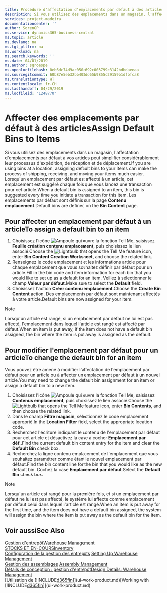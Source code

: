 ```yaml
---
title: Procédure d'affectation d'emplacements par défaut à des articles | Microsoft Docs
description: Si vous utilisez des emplacements dans un magasin, l'affectation d'emplacements par défaut à vos articles peut simplifier considérablement leur processus d'expédition, de réception et de déplacement. Lorsqu'un emplacement par défaut est affecté à un article, cet emplacement est suggéré chaque fois que vous lancez une transaction pour cet article.
services: project-madeira
documentationcenter: ''
author: SorenGP
ms.service: dynamics365-business-central
ms.topic: article
ms.devlang: na
ms.tgt_pltfrm: na
ms.workload: na
ms.search.keywords: ''
ms.date: 04/01/2019
ms.author: sgroespe
ms.openlocfilehash: 0eb6dc74d9ac050c692c003799c3142bdbdaeeaa
ms.sourcegitcommit: 60b87e5eb32bb408dd65b9855c29159b1dfbfca8
ms.translationtype: HT
ms.contentlocale: fr-CH
ms.lasthandoff: 04/29/2019
ms.locfileid: "1248770"
---
```

# <a name="assign-default-bins-to-items"></a><span data-ttu-id="728a0-104">Affecter des emplacements par défaut à des articles</span><span class="sxs-lookup"><span data-stu-id="728a0-104">Assign Default Bins to Items</span></span>
<span data-ttu-id="728a0-105">Si vous utilisez des emplacements dans un magasin, l'affectation d'emplacements par défaut à vos articles peut simplifier considérablement leur processus d'expédition, de réception et de déplacement.</span><span class="sxs-lookup"><span data-stu-id="728a0-105">If you are using bins at a location, assigning default bins to your items can make the process of shipping, receiving, and moving your items much easier.</span></span> <span data-ttu-id="728a0-106">Lorsqu'un emplacement par défaut est affecté à un article, cet emplacement est suggéré chaque fois que vous lancez une transaction pour cet article.</span><span class="sxs-lookup"><span data-stu-id="728a0-106">When a default bin is assigned to an item, this bin is suggested every time you initiate a transaction for this item.</span></span> <span data-ttu-id="728a0-107">Les emplacements par défaut sont définis sur la page **Contenu emplacement**.</span><span class="sxs-lookup"><span data-stu-id="728a0-107">Default bins are defined on the **Bin Content** page.</span></span>  

## <a name="to-assign-a-default-bin-to-an-item"></a><span data-ttu-id="728a0-108">Pour affecter un emplacement par défaut à un article</span><span class="sxs-lookup"><span data-stu-id="728a0-108">To assign a default bin to an item</span></span>
1.  <span data-ttu-id="728a0-109">Choisissez l'icône ![Ampoule qui ouvre la fonction Tell Me](media/ui-search/search_small.png "Dites-moi ce que vous voulez faire"), saisissez **Feuille création contenu emplacement**, puis choisissez le lien associé.</span><span class="sxs-lookup"><span data-stu-id="728a0-109">Choose the ![Lightbulb that opens the Tell Me feature](media/ui-search/search_small.png "Tell me what you want to do") icon, enter **Bin Content Creation Worksheet**, and choose the related link.</span></span>  
2.  <span data-ttu-id="728a0-110">Renseignez le code emplacement et les informations article pour chaque emplacement que vous souhaitez définir par défaut pour un article.</span><span class="sxs-lookup"><span data-stu-id="728a0-110">Fill in the bin code and item information for each bin that you would like to set up as a default for an item.</span></span> <span data-ttu-id="728a0-111">Veillez à sélectionner le champ **Valeur par défaut**.</span><span class="sxs-lookup"><span data-stu-id="728a0-111">Make sure to select the **Default** field.</span></span>  
3.  <span data-ttu-id="728a0-112">Choisissez l'action **Créer contenu emplacement**.</span><span class="sxs-lookup"><span data-stu-id="728a0-112">Choose the **Create Bin Content** action.</span></span> <span data-ttu-id="728a0-113">Des emplacements par défaut sont maintenant affectés à votre article.</span><span class="sxs-lookup"><span data-stu-id="728a0-113">Default bins are now assigned for your item.</span></span>  

> [!NOTE]  
>  <span data-ttu-id="728a0-114">Lorsqu'un article est rangé, si un emplacement par défaut ne lui est pas affecté, l'emplacement dans lequel l'article est rangé est affecté par défaut.</span><span class="sxs-lookup"><span data-stu-id="728a0-114">When an item is put away, if the item does not have a default bin assigned, the bin where the item is put away is assigned as the default.</span></span>  

## <a name="to-change-the-default-bin-for-an-item"></a><span data-ttu-id="728a0-115">Pour modifier l'emplacement par défaut pour un article</span><span class="sxs-lookup"><span data-stu-id="728a0-115">To change the default bin for an item</span></span>  
<span data-ttu-id="728a0-116">Vous pouvez être amené à modifier l'affectation de l'emplacement par défaut pour un article ou à affecter un emplacement par défaut à un nouvel article.</span><span class="sxs-lookup"><span data-stu-id="728a0-116">You may need to change the default bin assignment for an item or assign a default bin to a new item.</span></span>    
1.  <span data-ttu-id="728a0-117">Choisissez l'icône ![Ampoule qui ouvre la fonction Tell Me](media/ui-search/search_small.png "Dites-moi ce que vous voulez faire"), saisissez **Contenus emplacement**, puis choisissez le lien associé.</span><span class="sxs-lookup"><span data-stu-id="728a0-117">Choose the ![Lightbulb that opens the Tell Me feature](media/ui-search/search_small.png "Tell me what you want to do") icon, enter **Bin Contents**, and then choose the related link.</span></span>  
2.  <span data-ttu-id="728a0-118">Dans le champ **Filtre magasin**, sélectionnez le code emplacement approprié.</span><span class="sxs-lookup"><span data-stu-id="728a0-118">In the **Location Filter** field, select the appropriate location code.</span></span>  
3.  <span data-ttu-id="728a0-119">Recherchez l'écriture indiquant le contenu de l'emplacement par défaut pour cet article et désactivez la case à cocher **Emplacement par déf.**.</span><span class="sxs-lookup"><span data-stu-id="728a0-119">Find the current default bin content entry for the item and clear the **Default Bin** check box.</span></span>  
4.  <span data-ttu-id="728a0-120">Recherchez la ligne contenu emplacement de l'emplacement que vous souhaitez paramétrer comme étant le nouvel emplacement par défaut.</span><span class="sxs-lookup"><span data-stu-id="728a0-120">Find the bin content line for the bin that you would like as the new default bin.</span></span> <span data-ttu-id="728a0-121">Cochez la case **Emplacement par défaut**.</span><span class="sxs-lookup"><span data-stu-id="728a0-121">Select the **Default Bin** check box.</span></span>  

> [!NOTE]  
>  <span data-ttu-id="728a0-122">Lorsqu'un article est rangé pour la première fois, et si un emplacement par défaut ne lui est pas affecté, le système lui affecte comme emplacement par défaut celui dans lequel l'article est rangé.</span><span class="sxs-lookup"><span data-stu-id="728a0-122">When an item is put away for the first time, and the item does not have a default bin assigned, the system will assign the bin where the item is put away as the default bin for the item.</span></span>  

## <a name="see-also"></a><span data-ttu-id="728a0-123">Voir aussi</span><span class="sxs-lookup"><span data-stu-id="728a0-123">See Also</span></span>  
[<span data-ttu-id="728a0-124">Gestion d'entrepôt</span><span class="sxs-lookup"><span data-stu-id="728a0-124">Warehouse Management</span></span>](warehouse-manage-warehouse.md)  
[<span data-ttu-id="728a0-125">STOCKS ET EN-COURS</span><span class="sxs-lookup"><span data-stu-id="728a0-125">Inventory</span></span>](inventory-manage-inventory.md)  
<span data-ttu-id="728a0-126">[Configuration de la gestion des entrepôts](warehouse-setup-warehouse.md)   </span><span class="sxs-lookup"><span data-stu-id="728a0-126">[Setting Up Warehouse Management](warehouse-setup-warehouse.md)   </span></span>  
<span data-ttu-id="728a0-127">[Gestion des assemblages](assembly-assemble-items.md)  </span><span class="sxs-lookup"><span data-stu-id="728a0-127">[Assembly Management](assembly-assemble-items.md)  </span></span>  
[<span data-ttu-id="728a0-128">Détails de conception : gestion d'entrepôt</span><span class="sxs-lookup"><span data-stu-id="728a0-128">Design Details: Warehouse Management</span></span>](design-details-warehouse-management.md)  
<span data-ttu-id="728a0-129">[Utilisation de [!INCLUDE[d365fin](includes/d365fin_md.md)]](ui-work-product.md)</span><span class="sxs-lookup"><span data-stu-id="728a0-129">[Working with [!INCLUDE[d365fin](includes/d365fin_md.md)]](ui-work-product.md)</span></span>
